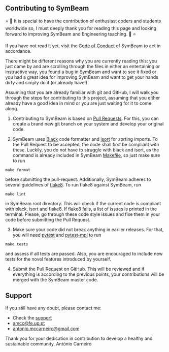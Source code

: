 ## Contributing to SymBeam
:star: :sparkling_heart: It is special to have the contribution of enthusiast coders and students worldwide so, I must deeply thank you for reading this page and looking forward to improving SymBeam and Engineering teaching. :sparkling_heart: :star:

If you have not read it yet, visit the [Code of Conduct](CODE_OF_CONDUCT.md) of SymBeam to act in accordance.

There might be different reasons why you are currently reading this: you just came by and are scrolling through the files in either an entertaining or instructive way, you found a bug in SymBeam and want to see it fixed or you had a great idea for improving SymBeam and want to get your hands dirty and simply do it (or already have!).

Assuming that you are already familiar with git and GitHub, I will walk you through the steps for contributing to this project, assuming that you either already have a good idea in mind or you are just waiting for it to come along.

1. Contributing to SymBeam is based on [Pull Requests](https://docs.github.com/en/github/collaborating-with-issues-and-pull-requests/about-pull-requests). For this, you can create a brand new git branch on your system and develop your original code.

2. SymBeam uses [Black](https://github.com/psf/black) code formatter and [isort](https://github.com/PyCQA/isort) for sorting imports. To the Pull Request to be accepted, the code shall first be compliant with these. Luckily, you do not have to struggle with black and isort, as the command is already included in SymBeam [Makefile](Makefile), so just make sure to run
```
make format
```
before submitting the pull-request. Additionally, SymBeam adheres to several guidelines of [flake8](https://flake8.pycqa.org/en/latest/). To run flake8 against SymBeam, run
```
make lint
```
in SymBeam root directory. This will check if the current code is compliant with black, isort and flake8. If flake8 fails, a list of issues is printed in the terminal. Please, go through these code style issues and fixe them in your code before submitting the Pull Request.

3. Make sure your code did not break anything in earlier releases. For that, you will need [pytest](https://docs.pytest.org/en/stable/contents.html) and [pytest-mpl](https://pypi.org/project/pytest-mpl/) to run
```
make tests
```
and assess if all tests are passed. Also, you are encouraged to include new tests for the novel features introduced by yourself.

4. Submit the Pull Request on GitHub. This will be reviewed and if everything is according to the previous points, your contributions will be merged with the SymBeam master code.

## Support

If you still have any doubt, please contact me:
 * Check the [support](SUPPORT.md)
 * amcc@fe.up.pt
 * antonio.mccarneiro@gmail.com
 
Thank you for your dedication in contribution to develop a healthy and sustainable community,
António Carneiro
